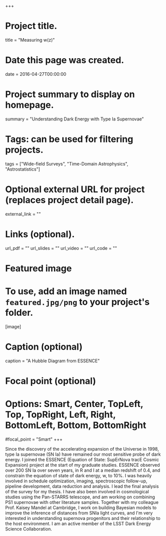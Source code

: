 +++
# Project title.
title = "Measuring w(z)"

# Date this page was created.
date = 2016-04-27T00:00:00

# Project summary to display on homepage.
summary = "Understanding Dark Energy with Type Ia Supernovae"

# Tags: can be used for filtering projects.
tags = ["Wide-field Surveys", "Time-Domain Astrophysics", "Astrostatistics"]

# Optional external URL for project (replaces project detail page).
external_link = ""


# Links (optional).
url_pdf = ""
url_slides = ""
url_video = ""
url_code = ""


# Featured image
# To use, add an image named `featured.jpg/png` to your project's folder. 
[image]
  # Caption (optional)
  caption = "A Hubble Diagram from ESSENCE"
  
  # Focal point (optional)
  # Options: Smart, Center, TopLeft, Top, TopRight, Left, Right, BottomLeft, Bottom, BottomRight
  #focal_point = "Smart"
+++

Since the discovery of the accelerating expansion of the Universe in 1998, type Ia supernovae (SN Ia) have remained our most sensitive probe of dark energy. I joined the ESSENCE (Equation of State: SupErNova tracE Cosmic Expansion) project at the start of my graduate studies. ESSENCE observed over 200 SN Ia over seven years, in R and I at a median redshift of 0.4, and constrain the equation of state of dark energy, w, to 10%. I was heavily involved in schedule optimization, imaging, spectroscopic follow-up, pipeline development, data reduction and analysis. I lead the final analysis of the survey for my thesis. I have also been involved in cosmological studies using the Pan-STARRS telescope, and am working on combining PS1 supernovae with other literature samples. Together with my colleague Prof. Kaisey Mandel at Cambridge, I work on building Bayesian models to improve the inference of distances from SNIa light curves, and I'm very interested in understanding supernova progenitors and their relationship to the host environment. I am an active member of the LSST Dark Energy Science Collaboration. 


